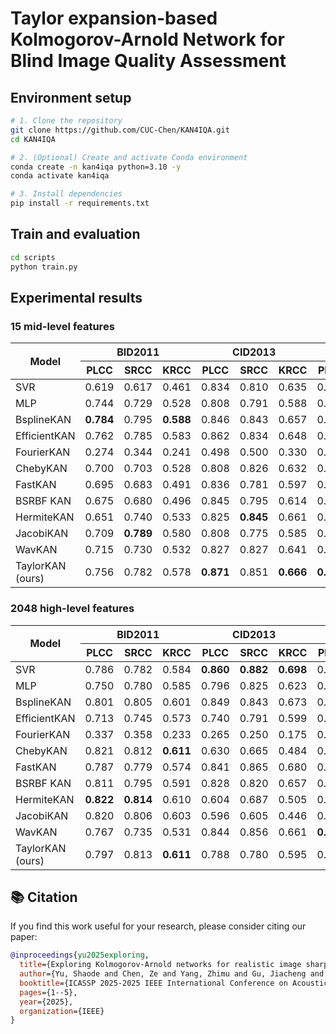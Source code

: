 # Taylor expansion-based Kolmogorov-Arnold Network for Blind Image Quality Assessment
<div align="center">
  
</div>

## Environment setup

```bash
# 1. Clone the repository
git clone https://github.com/CUC-Chen/KAN4IQA.git
cd KAN4IQA

# 2. (Optional) Create and activate Conda environment
conda create -n kan4iqa python=3.10 -y
conda activate kan4iqa

# 3. Install dependencies
pip install -r requirements.txt
```

## Train and evaluation
```bash
cd scripts
python train.py
```


## Experimental results

### 15 mid-level features

<table>
  <thead>
    <tr>
      <th rowspan="2">Model</th>
      <th colspan="3" align="center">BID2011</th>
      <th colspan="3" align="center">CID2013</th>
      <th colspan="3" align="center">CLIVE</th>
      <th colspan="3" align="center">KonIQ-10k</th>
    </tr>
    <tr>
      <th>PLCC</th>
      <th>SRCC</th>
      <th>KRCC</th>
      <th>PLCC</th>
      <th>SRCC</th>
      <th>KRCC</th>
      <th>PLCC</th>
      <th>SRCC</th>
      <th>KRCC</th>
      <th>PLCC</th>
      <th>SRCC</th>
      <th>KRCC</th>
    </tr>
  </thead>
  <tbody>
    <tr>
      <td>SVR</td>
      <td>0.619</td>
      <td>0.617</td>
      <td>0.461</td>
      <td>0.834</td>
      <td>0.810</td>
      <td>0.635</td>
      <td>0.630</td>
      <td>0.592</td>
      <td>0.409</td>
      <td>0.746</td>
      <td>0.691</td>
      <td>0.503</td>
    </tr>
    <tr>
      <td>MLP</td>
      <td>0.744</td>
      <td>0.729</td>
      <td>0.528</td>
      <td>0.808</td>
      <td>0.791</td>
      <td>0.588</td>
      <td>0.649</td>
      <td>0.552</td>
      <td>0.389</td>
      <td>0.753</td>
      <td>0.682</td>
      <td>0.494</td>
    </tr>
    <tr>
      <td>BsplineKAN</td>
      <td><strong>0.784</strong></td>
      <td>0.795</td>
      <td><strong>0.588</strong></td>
      <td>0.846</td>
      <td>0.843</td>
      <td>0.657</td>
      <td>0.599</td>
      <td>0.478</td>
      <td>0.328</td>
      <td>0.752</td>
      <td>0.680</td>
      <td>0.493</td>
    </tr>
    <tr>
      <td>EfficientKAN</td>
      <td>0.762</td>
      <td>0.785</td>
      <td>0.583</td>
      <td>0.862</td>
      <td>0.834</td>
      <td>0.648</td>
      <td>0.588</td>
      <td>0.505</td>
      <td>0.358</td>
      <td>0.753</td>
      <td>0.688</td>
      <td>0.499</td>
    </tr>
    <tr>
      <td>FourierKAN</td>
      <td>0.274</td>
      <td>0.344</td>
      <td>0.241</td>
      <td>0.498</td>
      <td>0.500</td>
      <td>0.330</td>
      <td>0.422</td>
      <td>0.412</td>
      <td>0.275</td>
      <td>0.404</td>
      <td>0.328</td>
      <td>0.222</td>
    </tr>
    <tr>
      <td>ChebyKAN</td>
      <td>0.700</td>
      <td>0.703</td>
      <td>0.528</td>
      <td>0.808</td>
      <td>0.826</td>
      <td>0.632</td>
      <td>0.570</td>
      <td>0.447</td>
      <td>0.312</td>
      <td>0.749</td>
      <td>0.680</td>
      <td>0.491</td>
    </tr>
    <tr>
      <td>FastKAN</td>
      <td>0.695</td>
      <td>0.683</td>
      <td>0.491</td>
      <td>0.836</td>
      <td>0.781</td>
      <td>0.597</td>
      <td>0.564</td>
      <td>0.502</td>
      <td>0.356</td>
      <td>0.727</td>
      <td>0.649</td>
      <td>0.466</td>
    </tr>
    <tr>
      <td>BSRBF KAN</td>
      <td>0.675</td>
      <td>0.680</td>
      <td>0.496</td>
      <td>0.845</td>
      <td>0.795</td>
      <td>0.614</td>
      <td>0.562</td>
      <td>0.479</td>
      <td>0.334</td>
      <td>0.725</td>
      <td>0.650</td>
      <td>0.465</td>
    </tr>
    <tr>
      <td>HermiteKAN</td>
      <td>0.651</td>
      <td>0.740</td>
      <td>0.533</td>
      <td>0.825</td>
      <td><strong>0.845</strong></td>
      <td>0.661</td>
      <td>0.566</td>
      <td>0.502</td>
      <td>0.354</td>
      <td>0.754</td>
      <td>0.671</td>
      <td>0.484</td>
    </tr>
    <tr>
      <td>JacobiKAN</td>
      <td>0.709</td>
      <td><strong>0.789</strong></td>
      <td>0.580</td>
      <td>0.808</td>
      <td>0.775</td>
      <td>0.585</td>
      <td>0.545</td>
      <td>0.519</td>
      <td>0.365</td>
      <td>0.753</td>
      <td>0.689</td>
      <td>0.500</td>
    </tr>
    <tr>
      <td>WavKAN</td>
      <td>0.715</td>
      <td>0.730</td>
      <td>0.532</td>
      <td>0.827</td>
      <td>0.827</td>
      <td>0.641</td>
      <td>0.559</td>
      <td>0.482</td>
      <td>0.336</td>
      <td>0.759</td>
      <td>0.685</td>
      <td>0.497</td>
    </tr>
    <tr>
      <td>TaylorKAN (ours)</td>
      <td>0.756</td>
      <td>0.782</td>
      <td>0.578</td>
      <td><strong>0.871</strong></td>
      <td>0.851</td>
      <td><strong>0.666</strong></td>
      <td><strong>0.668</strong></td>
      <td><strong>0.582</strong></td>
      <td><strong>0.409</strong></td>
      <td><strong>0.766</strong></td>
      <td><strong>0.699</strong></td>
      <td><strong>0.509</strong></td>
    </tr>
  </tbody>
</table>

### 2048 high-level features

<table>
  <thead>
    <tr>
      <th rowspan="2">Model</th>
      <th colspan="3" align="center">BID2011</th>
      <th colspan="3" align="center">CID2013</th>
      <th colspan="3" align="center">CLIVE</th>
      <th colspan="3" align="center">KonIQ-10k</th>
    </tr>
    <tr>
      <th>PLCC</th>
      <th>SRCC</th>
      <th>KRCC</th>
      <th>PLCC</th>
      <th>SRCC</th>
      <th>KRCC</th>
      <th>PLCC</th>
      <th>SRCC</th>
      <th>KRCC</th>
      <th>PLCC</th>
      <th>SRCC</th>
      <th>KRCC</th>
    </tr>
  </thead>
  <tbody>
    <tr>
      <td>SVR</td>
      <td>0.786</td>
      <td>0.782</td>
      <td>0.584</td>
      <td><strong>0.860</strong></td>
      <td><strong>0.882</strong></td>
      <td><strong>0.698</strong></td>
      <td>0.751</td>
      <td><strong>0.712</strong></td>
      <td><strong>0.527</strong></td>
      <td>0.839</td>
      <td>0.800</td>
      <td>0.609</td>
    </tr>
    <tr>
      <td>MLP</td>
      <td>0.750</td>
      <td>0.780</td>
      <td>0.585</td>
      <td>0.796</td>
      <td>0.825</td>
      <td>0.623</td>
      <td>0.637</td>
      <td>0.554</td>
      <td>0.410</td>
      <td>0.808</td>
      <td>0.763</td>
      <td>0.574</td>
    </tr>
    <tr>
      <td>BsplineKAN</td>
      <td>0.801</td>
      <td>0.805</td>
      <td>0.601</td>
      <td>0.849</td>
      <td>0.843</td>
      <td>0.673</td>
      <td>0.718</td>
      <td>0.660</td>
      <td>0.486</td>
      <td>0.828</td>
      <td>0.795</td>
      <td>0.601</td>
    </tr>
    <tr>
      <td>EfficientKAN</td>
      <td>0.713</td>
      <td>0.745</td>
      <td>0.573</td>
      <td>0.740</td>
      <td>0.791</td>
      <td>0.599</td>
      <td>0.596</td>
      <td>0.536</td>
      <td>0.387</td>
      <td>0.815</td>
      <td>0.785</td>
      <td>0.593</td>
    </tr>
    <tr>
      <td>FourierKAN</td>
      <td>0.337</td>
      <td>0.358</td>
      <td>0.233</td>
      <td>0.265</td>
      <td>0.250</td>
      <td>0.175</td>
      <td>0.052</td>
      <td>0.054</td>
      <td>0.038</td>
      <td>0.096</td>
      <td>0.092</td>
      <td>0.062</td>
    </tr>
    <tr>
      <td>ChebyKAN</td>
      <td>0.821</td>
      <td>0.812</td>
      <td><strong>0.611</strong></td>
      <td>0.630</td>
      <td>0.665</td>
      <td>0.484</td>
      <td>0.662</td>
      <td>0.587</td>
      <td>0.413</td>
      <td>0.824</td>
      <td>0.790</td>
      <td>0.597</td>
    </tr>
    <tr>
      <td>FastKAN</td>
      <td>0.787</td>
      <td>0.779</td>
      <td>0.574</td>
      <td>0.841</td>
      <td>0.865</td>
      <td>0.680</td>
      <td>0.730</td>
      <td>0.643</td>
      <td>0.469</td>
      <td>0.845</td>
      <td><strong>0.813</strong></td>
      <td><strong>0.622</strong></td>
    </tr>
    <tr>
      <td>BSRBF KAN</td>
      <td>0.811</td>
      <td>0.795</td>
      <td>0.591</td>
      <td>0.828</td>
      <td>0.820</td>
      <td>0.657</td>
      <td>0.733</td>
      <td>0.649</td>
      <td>0.477</td>
      <td>0.841</td>
      <td>0.809</td>
      <td>0.616</td>
    </tr>
    <tr>
      <td>HermiteKAN</td>
      <td><strong>0.822</strong></td>
      <td><strong>0.814</strong></td>
      <td>0.610</td>
      <td>0.604</td>
      <td>0.687</td>
      <td>0.505</td>
      <td>0.670</td>
      <td>0.647</td>
      <td>0.465</td>
      <td>0.839</td>
      <td>0.804</td>
      <td>0.609</td>
    </tr>
    <tr>
      <td>JacobiKAN</td>
      <td>0.820</td>
      <td>0.806</td>
      <td>0.603</td>
      <td>0.596</td>
      <td>0.605</td>
      <td>0.446</td>
      <td>0.733</td>
      <td>0.651</td>
      <td>0.478</td>
      <td>0.842</td>
      <td>0.803</td>
      <td>0.611</td>
    </tr>
    <tr>
      <td>WavKAN</td>
      <td>0.767</td>
      <td>0.735</td>
      <td>0.531</td>
      <td>0.844</td>
      <td>0.856</td>
      <td>0.661</td>
      <td><strong>0.752</strong></td>
      <td>0.676</td>
      <td>0.494</td>
      <td>0.810</td>
      <td>0.777</td>
      <td>0.583</td>
    </tr>
    <tr>
      <td>TaylorKAN (ours)</td>
      <td>0.797</td>
      <td>0.813</td>
      <td><strong>0.611</strong></td>
      <td>0.788</td>
      <td>0.780</td>
      <td>0.595</td>
      <td>0.696</td>
      <td>0.598</td>
      <td>0.446</td>
      <td><strong>0.850</strong></td>
      <td>0.811</td>
      <td>0.621</td>
    </tr>
  </tbody>
</table>

## 📚 Citation

If you find this work useful for your research, please consider citing our paper:

```bibtex
@inproceedings{yu2025exploring,
  title={Exploring Kolmogorov-Arnold networks for realistic image sharpness assessment},
  author={Yu, Shaode and Chen, Ze and Yang, Zhimu and Gu, Jiacheng and Feng, Bizu and Sun, Qiurui},
  booktitle={ICASSP 2025-2025 IEEE International Conference on Acoustics, Speech and Signal Processing (ICASSP)},
  pages={1--5},
  year={2025},
  organization={IEEE}
}
```
